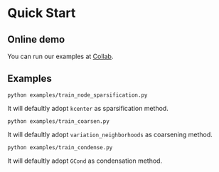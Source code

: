 # Quick Start

## Online demo

You can run our examples
at [Collab](https://colab.research.google.com/drive/1LLG9PYOPnmLCAr0ow0ogRYI8DvLGPk7d?usp=sharing).

## Examples

```shell
python examples/train_node_sparsification.py
```

It will defaultly adopt `kcenter` as sparsification method.

```shell
python examples/train_coarsen.py
```

It will defaultly adopt `variation_neighborhoods` as coarsening method.

```shell
python examples/train_condense.py
```

It will defaultly adopt `GCond` as condensation method.

